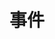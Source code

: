 # 事件
<script type="text/javascript" src="/Js/Ckplayer/ckplayer.js"></script>
<div class="video" style="width: 50rem;height: 30rem;"></div>
<script type="text/javascript">
    var videoObject = {
    		container: '.video',
    		variable: 'player',
    		video:'http://video-oss.easyswoole.com/es-orm/12.%E4%BA%8B%E4%BB%B6.mp4'
    	};
    var player=new ckplayer(videoObject);
</script>
